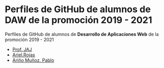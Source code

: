 # Perfiles de GitHub de alumnos de DAW de la promoción 2019 - 2021

Perfiles de GitHub de alumnos de **Desarrollo de Aplicaciones Web** de la promoción 2019 - 2021


* [Prof. JAJ](https://github.com/profesorjim)
* [Ariel.Rojas](https://github.com/ArielMarbella)
* [Ariño Muñoz, Pablo](https://github.com/Pabarino)
